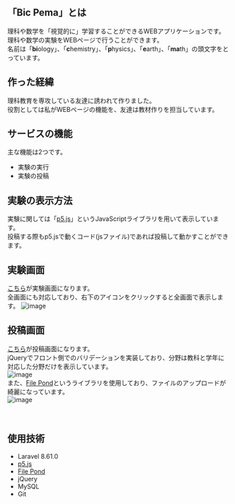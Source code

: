 ## 「Bic Pema」とは
理科や数学を「視覚的に」学習することができるWEBアプリケーションです。理科や数学の実験をWEBページで行うことができます。   
名前は「**bi**ology」、「**c**hemistry」、「**p**hysics」、「**e**arth」、「**ma**th」の頭文字をとっています。  
## 作った経緯
理科教育を専攻している友達に誘われて作りました。  
役割としては私がWEBページの機能を、友達は教材作りを担当しています。
## サービスの機能
主な機能は2つです。  
- 実験の実行
- 実験の投稿
## 実験の表示方法
実験に関しては「[p5.js](https://p5js.org/)」というJavaScriptライブラリを用いて表示しています。  
投稿する際もp5.jsで動くコード(jsファイル)であれば投稿して動かすことができます。
## 実験画面
[こちら](https://bicpema.jpn.org/posts/1/run)が実験画面になります。  
全画面にも対応しており、右下のアイコンをクリックすると全画面で表示します。
![image](https://user-images.githubusercontent.com/64852221/137614977-8c86858c-a650-49ea-9273-56e73d274b84.png)

## 投稿画面
[こちら](https://bicpema.jpn.org/submit)が投稿画面になります。  
jQueryでフロント側でのバリデーションを実装しており、分野は教科と学年に対応した分野だけを表示しています。  
![image](https://user-images.githubusercontent.com/64852221/137615160-0abb1522-1169-448b-89c5-c9701e2da8bc.png)  
また、[File Pond](https://pqina.nl/filepond/)というライブラリを使用しており、ファイルのアップロードが綺麗になっています。  
![image](https://user-images.githubusercontent.com/64852221/137615253-bf8566ea-3fb9-4052-a837-c189e5d1d625.png)

<!-- ## 工夫した点
##### レスポンスを全て数値で管理した -->
　　
## 使用技術
- Laravel 8.61.0
- [p5.js](https://p5js.org/)
- [File Pond](https://pqina.nl/filepond/)
- jQuery
- MySQL
- Git

